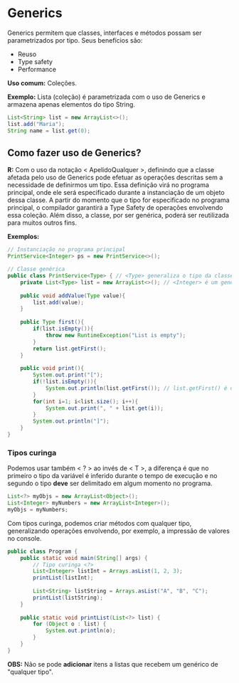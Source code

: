 # Generics

Generics permitem que classes, interfaces e métodos possam ser parametrizados por tipo. Seus benefícios são:

- Reuso
- Type safety
- Performance

**Uso comum:** Coleções.

**Exemplo:** Lista (coleção) é parametrizada com o uso de Generics e armazena apenas elementos do tipo String.

```java
List<String> list = new ArrayList<>();
list.add("Maria");
String name = list.get(0);
```

## Como fazer uso de Generics?

**R:** Com o uso da notação < ApelidoQualquer >, definindo que a classe afetada pelo uso de Generics pode efetuar as operações descritas sem a necessidade de definirmos um tipo. Essa definição virá no programa principal, onde ele será especificado durante a instanciação de um objeto dessa classe. A partir do momento que o tipo for especificado no programa principal, o compilador garantirá a Type Safety de operações envolvendo essa coleção. Além disso, a classe, por ser genérica, poderá ser reutilizada para muitos outros fins.

**Exemplos:**

```java
// Instanciação no programa principal
PrintService<Integer> ps = new PrintService<>();
```

```java
// Classe genérica
public class PrintService<Type> { // <Type> generaliza o tipo da classe  
    private List<Type> list = new ArrayList<>(); // <Integer> é um generic  
  
    public void addValue(Type value){  
        list.add(value);  
    }  
  
    public Type first(){  
        if(list.isEmpty()){  
            throw new RuntimeException("List is empty");  
        }  
        return list.getFirst();  
    }  
  
    public void print(){  
        System.out.print("[");  
        if(!list.isEmpty()){  
            System.out.println(list.getFirst()); // list.getFirst() é o mesmo que list.get(0)  
        }  
        for(int i=1; i<list.size(); i++){  
            System.out.print(", " + list.get(i));  
        }  
        System.out.println("]");  
    }  
}
```

### Tipos curinga

Podemos usar também < ? > ao invés de < T >, a diferença é que no primeiro o tipo da variável é inferido durante o tempo de execução e no segundo o tipo **deve** ser delimitado em algum momento no programa.

``` java
List<?> myObjs = new ArrayList<Object>();
List<Integer> myNumbers = new ArrayList<Integer>();
myObjs = myNumbers;
```

Com tipos curinga, podemos criar métodos com qualquer tipo, generalizando operações envolvendo, por exemplo, a impressão de valores no console.

```java
public class Program {  
    public static void main(String[] args) {  
        // Tipo curinga <?>  
        List<Integer> listInt = Arrays.asList(1, 2, 3);  
        printList(listInt);  
  
        List<String> listString = Arrays.asList("A", "B", "C");  
        printList(listString);  
    }  
  
    public static void printList(List<?> list) {  
        for (Object o : list) {  
            System.out.println(o);  
        }  
    }
}
```

**OBS:** Não se pode **adicionar** itens a listas que recebem um genérico de "qualquer tipo".
